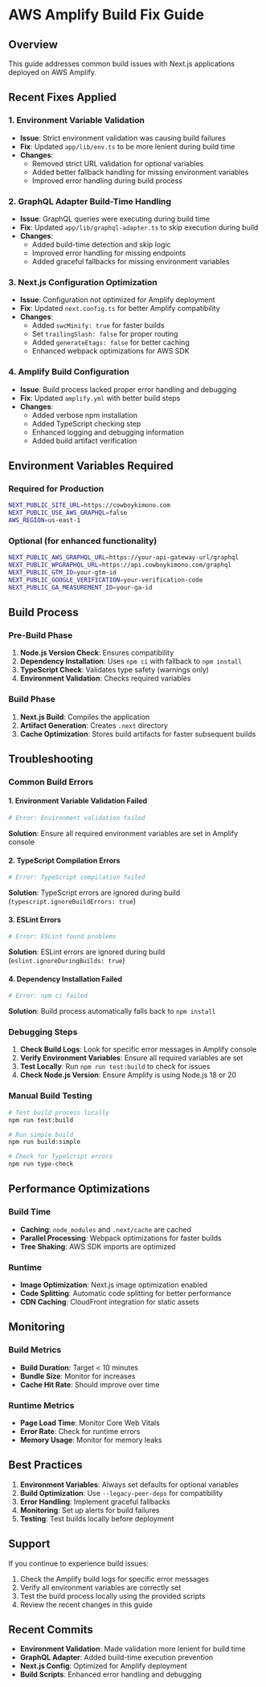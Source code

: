 # AWS Amplify Build Fix Guide

## Overview
This guide addresses common build issues with Next.js applications deployed on AWS Amplify.

## Recent Fixes Applied

### 1. Environment Variable Validation
- **Issue**: Strict environment validation was causing build failures
- **Fix**: Updated `app/lib/env.ts` to be more lenient during build time
- **Changes**:
  - Removed strict URL validation for optional variables
  - Added better fallback handling for missing environment variables
  - Improved error handling during build process

### 2. GraphQL Adapter Build-Time Handling
- **Issue**: GraphQL queries were executing during build time
- **Fix**: Updated `app/lib/graphql-adapter.ts` to skip execution during build
- **Changes**:
  - Added build-time detection and skip logic
  - Improved error handling for missing endpoints
  - Added graceful fallbacks for missing environment variables

### 3. Next.js Configuration Optimization
- **Issue**: Configuration not optimized for Amplify deployment
- **Fix**: Updated `next.config.ts` for better Amplify compatibility
- **Changes**:
  - Added `swcMinify: true` for faster builds
  - Set `trailingSlash: false` for proper routing
  - Added `generateEtags: false` for better caching
  - Enhanced webpack optimizations for AWS SDK

### 4. Amplify Build Configuration
- **Issue**: Build process lacked proper error handling and debugging
- **Fix**: Updated `amplify.yml` with better build steps
- **Changes**:
  - Added verbose npm installation
  - Added TypeScript checking step
  - Enhanced logging and debugging information
  - Added build artifact verification

## Environment Variables Required

### Required for Production
```bash
NEXT_PUBLIC_SITE_URL=https://cowboykimono.com
NEXT_PUBLIC_USE_AWS_GRAPHQL=false
AWS_REGION=us-east-1
```

### Optional (for enhanced functionality)
```bash
NEXT_PUBLIC_AWS_GRAPHQL_URL=https://your-api-gateway-url/graphql
NEXT_PUBLIC_WPGRAPHQL_URL=https://api.cowboykimono.com/graphql
NEXT_PUBLIC_GTM_ID=your-gtm-id
NEXT_PUBLIC_GOOGLE_VERIFICATION=your-verification-code
NEXT_PUBLIC_GA_MEASUREMENT_ID=your-ga-id
```

## Build Process

### Pre-Build Phase
1. **Node.js Version Check**: Ensures compatibility
2. **Dependency Installation**: Uses `npm ci` with fallback to `npm install`
3. **TypeScript Check**: Validates type safety (warnings only)
4. **Environment Validation**: Checks required variables

### Build Phase
1. **Next.js Build**: Compiles the application
2. **Artifact Generation**: Creates `.next` directory
3. **Cache Optimization**: Stores build artifacts for faster subsequent builds

## Troubleshooting

### Common Build Errors

#### 1. Environment Variable Validation Failed
```bash
# Error: Environment validation failed
```
**Solution**: Ensure all required environment variables are set in Amplify console

#### 2. TypeScript Compilation Errors
```bash
# Error: TypeScript compilation failed
```
**Solution**: TypeScript errors are ignored during build (`typescript.ignoreBuildErrors: true`)

#### 3. ESLint Errors
```bash
# Error: ESLint found problems
```
**Solution**: ESLint errors are ignored during build (`eslint.ignoreDuringBuilds: true`)

#### 4. Dependency Installation Failed
```bash
# Error: npm ci failed
```
**Solution**: Build process automatically falls back to `npm install`

### Debugging Steps

1. **Check Build Logs**: Look for specific error messages in Amplify console
2. **Verify Environment Variables**: Ensure all required variables are set
3. **Test Locally**: Run `npm run test:build` to check for issues
4. **Check Node.js Version**: Ensure Amplify is using Node.js 18 or 20

### Manual Build Testing

```bash
# Test build process locally
npm run test:build

# Run simple build
npm run build:simple

# Check for TypeScript errors
npm run type-check
```

## Performance Optimizations

### Build Time
- **Caching**: `node_modules` and `.next/cache` are cached
- **Parallel Processing**: Webpack optimizations for faster builds
- **Tree Shaking**: AWS SDK imports are optimized

### Runtime
- **Image Optimization**: Next.js image optimization enabled
- **Code Splitting**: Automatic code splitting for better performance
- **CDN Caching**: CloudFront integration for static assets

## Monitoring

### Build Metrics
- **Build Duration**: Target < 10 minutes
- **Bundle Size**: Monitor for increases
- **Cache Hit Rate**: Should improve over time

### Runtime Metrics
- **Page Load Time**: Monitor Core Web Vitals
- **Error Rate**: Check for runtime errors
- **Memory Usage**: Monitor for memory leaks

## Best Practices

1. **Environment Variables**: Always set defaults for optional variables
2. **Build Optimization**: Use `--legacy-peer-deps` for compatibility
3. **Error Handling**: Implement graceful fallbacks
4. **Monitoring**: Set up alerts for build failures
5. **Testing**: Test builds locally before deployment

## Support

If you continue to experience build issues:

1. Check the Amplify build logs for specific error messages
2. Verify all environment variables are correctly set
3. Test the build process locally using the provided scripts
4. Review the recent changes in this guide

## Recent Commits

- **Environment Validation**: Made validation more lenient for build time
- **GraphQL Adapter**: Added build-time execution prevention
- **Next.js Config**: Optimized for Amplify deployment
- **Build Scripts**: Enhanced error handling and debugging 